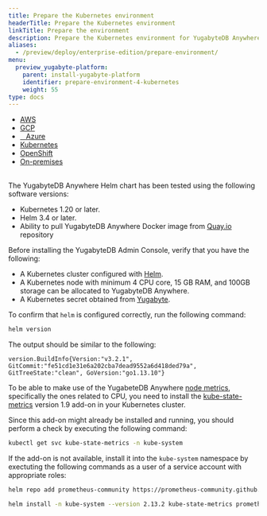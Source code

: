 ```yaml
---
title: Prepare the Kubernetes environment
headerTitle: Prepare the Kubernetes environment
linkTitle: Prepare the environment
description: Prepare the Kubernetes environment for YugabyteDB Anywhere.
aliases:
  - /preview/deploy/enterprise-edition/prepare-environment/
menu:
  preview_yugabyte-platform:
    parent: install-yugabyte-platform
    identifier: prepare-environment-4-kubernetes
    weight: 55
type: docs
---
```


<ul class="nav nav-tabs-alt nav-tabs-yb">

  <li>
    <a href="../aws/" class="nav-link">
      <i class="fa-brands fa-aws" aria-hidden="true"></i>
      AWS
    </a>
  </li>

  <li>
    <a href="../gcp/" class="nav-link">
       <i class="fa-brands fa-google" aria-hidden="true"></i>
      GCP
    </a>
  </li>

  <li>
    <a href="../azure/" class="nav-link">
      <i class="icon-azure" aria-hidden="true"></i>
      &nbsp;&nbsp; Azure
    </a>
  </li>

  <li>
    <a href="../kubernetes/" class="nav-link active">
      <i class="fa-regular fa-dharmachakra" aria-hidden="true"></i>
      Kubernetes
    </a>
  </li>

<li>
    <a href="../openshift/" class="nav-link">
      <i class="fa-solid fa-cubes" aria-hidden="true"></i>
      OpenShift
    </a>
 </li>

  <li>
    <a href="../on-premises/" class="nav-link">
      <i class="fa-solid fa-building" aria-hidden="true"></i>
      On-premises
    </a>
  </li>

</ul>

<br>The YugabyteDB Anywhere Helm chart has been tested using the following software versions:

- Kubernetes 1.20 or later.
- Helm 3.4 or later.
- Ability to pull YugabyteDB Anywhere Docker image from [Quay.io](https://quay.io/) repository


Before installing the YugabyteDB Admin Console, verify that you have the following:

- A Kubernetes cluster configured with [Helm](https://helm.sh/).
- A Kubernetes node with minimum 4 CPU core, 15 GB RAM, and 100GB storage can be allocated to YugabyteDB Anywhere.
- A Kubernetes secret obtained from [Yugabyte](https://www.yugabyte.com/platform/#request-trial-form).

To confirm that `helm` is configured correctly, run the following command:

```sh
helm version
```

The output should be similar to the following:

```output
version.BuildInfo{Version:"v3.2.1", GitCommit:"fe51cd1e31e6a202cba7dead9552a6d418ded79a", GitTreeState:"clean", GoVersion:"go1.13.10"}
```

To be able to make use of the YugabeteDB Anywhere [node metrics](../../../troubleshoot/universe-issues/#node), specifically the ones related to CPU, you need to install the [kube-state-metrics](https://github.com/kubernetes/kube-state-metrics) version 1.9 add-on in your Kubernetes cluster.

Since this add-on might already be installed and running, you should perform a check by executing the following command:

```sh
kubectl get svc kube-state-metrics -n kube-system
```

If the add-on is not available, install it into the `kube-system` namespace by exectuting the following commands as a user of a service account with appropriate roles:

```sh
helm repo add prometheus-community https://prometheus-community.github.io/helm-charts
```

```sh
helm install -n kube-system --version 2.13.2 kube-state-metrics prometheus-community/kube-state-metrics
```
